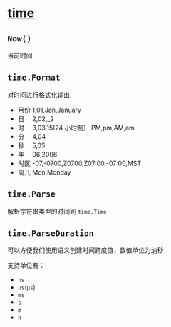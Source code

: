 # [time](https://go-zh.org/pkg/time)

## `Now()`

当前时间

## `time.Format`

对时间进行格式化输出

- 月份 1,01,Jan,January
- 日　 2,02,_2
- 时　 3,03,15(24 小时制）,PM,pm,AM,am
- 分　 4,04
- 秒　 5,05
- 年　 06,2006
- 时区 -07,-0700,Z0700,Z07:00,-07:00,MST
- 周几 Mon,Monday

## `time.Parse`

解析字符串类型的时间到 `time.Time`

## `time.ParseDuration`

可以方便我们使用语义创建时间跨度值，数值单位为纳秒

支持单位有：

- `ns`
- `us`(`μs`)
- `ms`
- `s`
- `m`
- `h`
